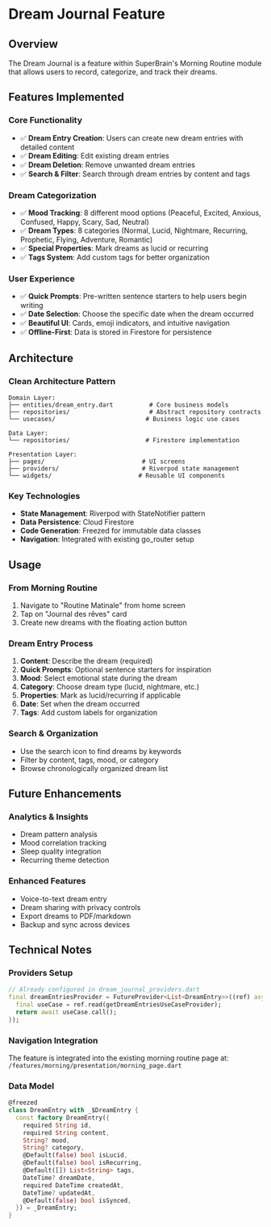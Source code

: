 # Dream Journal Feature

## Overview

The Dream Journal is a feature within SuperBrain's Morning Routine module that allows users to record, categorize, and track their dreams.

## Features Implemented

### Core Functionality

- ✅ **Dream Entry Creation**: Users can create new dream entries with detailed content
- ✅ **Dream Editing**: Edit existing dream entries
- ✅ **Dream Deletion**: Remove unwanted dream entries
- ✅ **Search & Filter**: Search through dream entries by content and tags

### Dream Categorization

- ✅ **Mood Tracking**: 8 different mood options (Peaceful, Excited, Anxious, Confused, Happy, Scary, Sad, Neutral)
- ✅ **Dream Types**: 8 categories (Normal, Lucid, Nightmare, Recurring, Prophetic, Flying, Adventure, Romantic)
- ✅ **Special Properties**: Mark dreams as lucid or recurring
- ✅ **Tags System**: Add custom tags for better organization

### User Experience

- ✅ **Quick Prompts**: Pre-written sentence starters to help users begin writing
- ✅ **Date Selection**: Choose the specific date when the dream occurred
- ✅ **Beautiful UI**: Cards, emoji indicators, and intuitive navigation
- ✅ **Offline-First**: Data is stored in Firestore for persistence

## Architecture

### Clean Architecture Pattern

```
Domain Layer:
├── entities/dream_entry.dart          # Core business models
├── repositories/                      # Abstract repository contracts
└── usecases/                         # Business logic use cases

Data Layer:
└── repositories/                     # Firestore implementation

Presentation Layer:
├── pages/                           # UI screens
├── providers/                       # Riverpod state management
└── widgets/                        # Reusable UI components
```

### Key Technologies

- **State Management**: Riverpod with StateNotifier pattern
- **Data Persistence**: Cloud Firestore
- **Code Generation**: Freezed for immutable data classes
- **Navigation**: Integrated with existing go_router setup

## Usage

### From Morning Routine

1. Navigate to "Routine Matinale" from home screen
2. Tap on "Journal des rêves" card
3. Create new dreams with the floating action button

### Dream Entry Process

1. **Content**: Describe the dream (required)
2. **Quick Prompts**: Optional sentence starters for inspiration
3. **Mood**: Select emotional state during the dream
4. **Category**: Choose dream type (lucid, nightmare, etc.)
5. **Properties**: Mark as lucid/recurring if applicable
6. **Date**: Set when the dream occurred
7. **Tags**: Add custom labels for organization

### Search & Organization

- Use the search icon to find dreams by keywords
- Filter by content, tags, mood, or category
- Browse chronologically organized dream list

## Future Enhancements

### Analytics & Insights

- Dream pattern analysis
- Mood correlation tracking
- Sleep quality integration
- Recurring theme detection

### Enhanced Features

- Voice-to-text dream entry
- Dream sharing with privacy controls
- Export dreams to PDF/markdown
- Backup and sync across devices

## Technical Notes

### Providers Setup

```dart
// Already configured in dream_journal_providers.dart
final dreamEntriesProvider = FutureProvider<List<DreamEntry>>((ref) async {
  final useCase = ref.read(getDreamEntriesUseCaseProvider);
  return await useCase.call();
});
```

### Navigation Integration

The feature is integrated into the existing morning routine page at:
`/features/morning/presentation/morning_page.dart`

### Data Model

```dart
@freezed
class DreamEntry with _$DreamEntry {
  const factory DreamEntry({
    required String id,
    required String content,
    String? mood,
    String? category,
    @Default(false) bool isLucid,
    @Default(false) bool isRecurring,
    @Default([]) List<String> tags,
    DateTime? dreamDate,
    required DateTime createdAt,
    DateTime? updatedAt,
    @Default(false) bool isSynced,
  }) = _DreamEntry;
}
```
